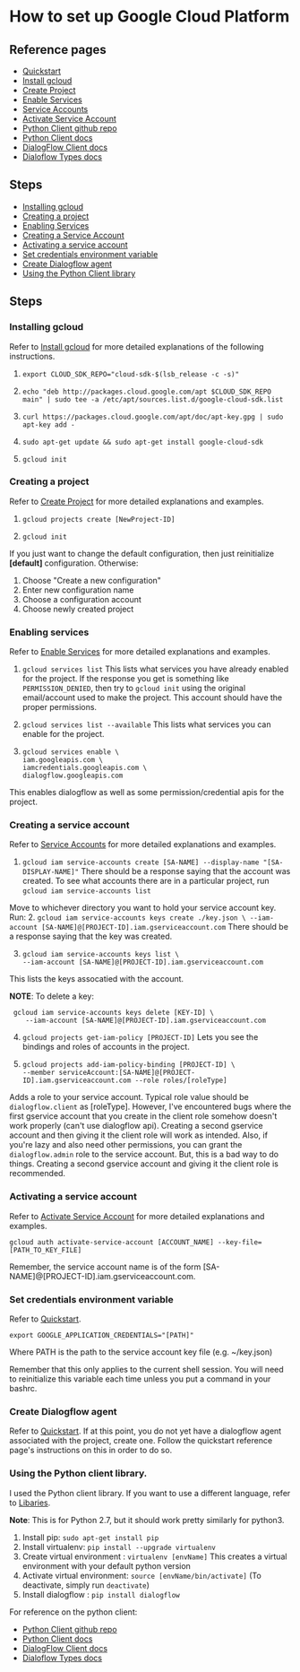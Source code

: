 # How to set up Google Cloud Platform

## Reference pages
+ [Quickstart](https://cloud.google.com/dialogflow-enterprise/docs/quickstart)
+ [Install gcloud](https://cloud.google.com/sdk/docs/downloads-apt-get)
+ [Create Project](https://cloud.google.com/sdk/gcloud/reference/projects/create)
+ [Enable Services](https://cloud.google.com/sdk/gcloud/reference/services/)
+ [Service Accounts](https://cloud.google.com/iam/docs/creating-managing-service-accounts)
+ [Activate Service Account](https://cloud.google.com/sdk/gcloud/reference/auth/activate-service-account)
+ [Python Client github repo](https://github.com/dialogflow/dialogflow-python-client-v2)
+ [Python Client docs](https://dialogflow-python-client-v2.readthedocs.io/en/latest/)
+ [DialogFlow Client docs](https://dialogflow-python-client-v2.readthedocs.io/en/latest/gapic/v2/api.html)
+ [Dialoflow Types docs](https://dialogflow-python-client-v2.readthedocs.io/en/latest/gapic/v2/types.html)

## Steps
* [Installing gcloud](#InstallGcloud)
* [Creating a project](#CreateProject)
* [Enabling Services](#EnableServices)
* [Creating a Service Account](#CreateServiceAccount)
* [Activating a service account](#ActivateServiceAccount)
* [Set credentials environment variable](#SetEnvironmentVariable)
* [Create Dialogflow agent](#CreateAgent)
* [Using the Python Client library](#PythonClient)


## Steps
<a name="InstallGcloud"></a>

### Installing gcloud
Refer to [Install gcloud](https://cloud.google.com/sdk/docs/downloads-apt-get) for more
detailed explanations of the following instructions.

1. `export CLOUD_SDK_REPO="cloud-sdk-$(lsb_release -c -s)"`

2. `echo "deb http://packages.cloud.google.com/apt $CLOUD_SDK_REPO main" | sudo tee -a /etc/apt/sources.list.d/google-cloud-sdk.list`

3. `curl https://packages.cloud.google.com/apt/doc/apt-key.gpg | sudo apt-key add -`

4. `sudo apt-get update && sudo apt-get install google-cloud-sdk`

5. `gcloud init`

<a name="CreateProject"></a>

### Creating a project
Refer to [Create Project](https://cloud.google.com/sdk/gcloud/reference/projects/create) 
for more detailed explanations and examples.

1. `gcloud projects create [NewProject-ID]`

2. `gcloud init`

If you just want to change the default configuration, then just reinitialize **[default]**
configuration. Otherwise:

1. Choose "Create a new configuration"
2. Enter new configuration name
3. Choose a configuration account
4. Choose newly created project

<a name="EnableServices"></a>

### Enabling services
Refer to [Enable Services](https://cloud.google.com/sdk/gcloud/reference/services/) 
for more detailed explanations and examples.

1. `gcloud services list`
This lists what services you have already enabled for the project. If the response you 
get is something like `PERMISSION_DENIED`, then try to `gcloud init` using the original 
email/account used to make the project. This account should have the proper permissions. 

2. `gcloud services list --available`
This lists what services you can enable for the project.

3. 
    ```
    gcloud services enable \
    iam.googleapis.com \
    iamcredentials.googleapis.com \
    dialogflow.googleapis.com
    ```
This enables dialogflow as well as some permission/credential apis for the project.

<a name="CreateServiceAccount"></a>

### Creating a service account
Refer to [Service Accounts](https://cloud.google.com/iam/docs/creating-managing-service-accounts)
for more detailed explanations and examples.

1. `gcloud iam service-accounts create [SA-NAME] --display-name "[SA-DISPLAY-NAME]"`
There should be a response saying that the account was created. To see what accounts there
are in a particular project, run `gcloud iam service-accounts list`

Move to whichever directory you want to hold your service account key. Run:
2. 
    ```
    gcloud iam service-accounts keys create ./key.json \
        --iam-account [SA-NAME]@[PROJECT-ID].iam.gserviceaccount.com
    ```
There should be a response saying that the key was created.

3. 
    ```
    gcloud iam service-accounts keys list \ 
	--iam-account [SA-NAME]@[PROJECT-ID].iam.gserviceaccount.com
    ```
This lists the keys assocatied with the account.

**NOTE**: To delete a key:
```
 gcloud iam service-accounts keys delete [KEY-ID] \
    --iam-account [SA-NAME]@[PROJECT-ID].iam.gserviceaccount.com
```

4. `gcloud projects get-iam-policy [PROJECT-ID]`
Lets you see the bindings and roles of accounts in the project.

5. 
    ```
    gcloud projects add-iam-policy-binding [PROJECT-ID] \
	--member serviceAccount:[SA-NAME]@[PROJECT-ID].iam.gserviceaccount.com --role roles/[roleType]
    ```
  
Adds a role to your service account. Typical role value should be `dialogflow.client` as [roleType].
However, I've encountered bugs where the first gservice account that you create in the client role
somehow doesn't work properly (can't use dialogflow api). Creating a second gservice account 
and then giving it the client role will work as intended. Also, if you're lazy and also need other
permissions, you can grant the `dialogflow.admin` role to the service account. But, this is a bad
way to do things. Creating a second gservice account and giving it the client role is recommended.

<a name="ActivateServiceAccount"></a>

### Activating a service account
Refer to [Activate Service Account](https://cloud.google.com/sdk/gcloud/reference/auth/activate-service-account) for more detailed explanations and examples.

`gcloud auth activate-service-account [ACCOUNT_NAME] --key-file=[PATH_TO_KEY_FILE]`

Remember, the service account name is of the form [SA-NAME]@[PROJECT-ID].iam.gserviceaccount.com.

<a name="SetEnvironmentVariable"></a>

### Set credentials environment variable 
Refer to [Quickstart](https://cloud.google.com/dialogflow-enterprise/docs/quickstart).

`export GOOGLE_APPLICATION_CREDENTIALS="[PATH]"`

Where PATH is the path to the service account key file (e.g. ~/key.json)

Remember that this only applies to the current shell session. You will need to reinitialize this
variable each time unless you put a command in your bashrc.

<a name="CreateAgent"></a>

### Create Dialogflow agent
Refer to [Quickstart](https://cloud.google.com/dialogflow-enterprise/docs/quickstart).
If at this point, you do not yet have a dialogflow agent associated with the project, create one.
Follow the quickstart reference page's instructions on this in order to do so.

<a name="PythonClient"></a>

### Using the Python client library.
I used the Python client library. If you want to use a different language, refer to 
[Libaries](https://cloud.google.com/dialogflow-enterprise/docs/reference/libraries/overview).

**Note**: This is for Python 2.7, but it should work pretty similarly for python3.

1. Install pip: `sudo apt-get install pip`
2. Install virtualenv: `pip install --upgrade virtualenv`
3. Create virtual environment : `virtualenv [envName]`
This creates a virtual environment with your default python version
4. Activate virtual environment: `source [envName/bin/activate]`
(To deactivate, simply run `deactivate`)
5. Install dialogflow : `pip install dialogflow`

For reference on the python client:
+ [Python Client github repo](https://github.com/dialogflow/dialogflow-python-client-v2)
+ [Python Client docs](https://dialogflow-python-client-v2.readthedocs.io/en/latest/)
+ [DialogFlow Client docs](https://dialogflow-python-client-v2.readthedocs.io/en/latest/gapic/v2/api.html)
+ [Dialoflow Types docs](https://dialogflow-python-client-v2.readthedocs.io/en/latest/gapic/v2/types.html)
